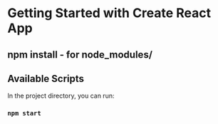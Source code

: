# Getting Started with Create React App

## npm install - for node_modules/

## Available Scripts

In the project directory, you can run:

### `npm start`
